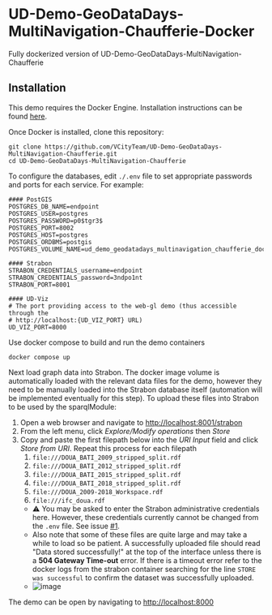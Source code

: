 # UD-Demo-GeoDataDays-MultiNavigation-Chaufferie-Docker
Fully dockerized version of UD-Demo-GeoDataDays-MultiNavigation-Chaufferie

## Installation

This demo requires the Docker Engine. Installation instructions can be found [here](https://docs.docker.com/engine/install/).

Once Docker is installed, clone this repository:
```
git clone https://github.com/VCityTeam/UD-Demo-GeoDataDays-MultiNavigation-Chaufferie.git
cd UD-Demo-GeoDataDays-MultiNavigation-Chaufferie
```

To configure the databases, edit `./.env` file to set appropriate passwords and ports for each service. For example:
```
#### PostGIS
POSTGRES_DB_NAME=endpoint
POSTGRES_USER=postgres
POSTGRES_PASSWORD=p0$tgr3$
POSTGRES_PORT=8002
POSTGRES_HOST=postgres
POSTGRES_ORDBMS=postgis
POSTGRES_VOLUME_NAME=ud_demo_geodatadays_multinavigation_chaufferie_docker_pg_volume_1

#### Strabon
STRABON_CREDENTIALS_username=endpoint
STRABON_CREDENTIALS_password=3ndpo1nt
STRABON_PORT=8001

#### UD-Viz
# The port providing access to the web-gl demo (thus accessible through the
# http://localhost:{UD_VIZ_PORT} URL) 
UD_VIZ_PORT=8000
```
Use docker compose to build and run the demo containers
```
docker compose up 
```

Next load graph data into Strabon. The docker image volume is automatically loaded with the relevant data files for the demo, however they need to be manually loaded into the Strabon database itself (automation will be implemented eventually for this step). To upload these files into Strabon to be used by the sparqlModule:
1. Open a web browser and navigate to [http://localhost:8001/strabon](http://localhost:8001/strabon)
2. From the left menu, click *Explore/Modify operations* then *Store*
3. Copy and paste the first filepath below into the *URI Input* field and click *Store from URI*. Repeat this process for each filepath
   1. `file:///DOUA_BATI_2009_stripped_split.rdf`
   2. `file:///DOUA_BATI_2012_stripped_split.rdf`
   3. `file:///DOUA_BATI_2015_stripped_split.rdf`
   4. `file:///DOUA_BATI_2018_stripped_split.rdf`
   5. `file:///DOUA_2009-2018_Workspace.rdf`
   6. `file:///ifc_doua.rdf`
   - ⚠️ You may be asked to enter the Strabon administrative credentials here. However, these credentials currently cannot be changed from the `.env` file. See issue [#1](https://github.com/VCityTeam/UD-Demo-Graph-SPARQL/issues/1).
   - Also note that some of these files are quite large and may take a while to load so be patient. A successfully uploaded file should read "Data stored successfully!" at the top of the interface unless there is a **504 Gateway Time-out** error. If there is a timeout error refer to the docker logs from the strabon container searching for the line `STORE was successful` to confirm the dataset was successfully uploaded.
   - ![image](https://user-images.githubusercontent.com/23373264/193312585-402e87ec-ccc3-48cd-a200-b26d17fe2554.png)
   
The demo can be open by navigating to [http://localhost:8000](http://localhost:8000)

